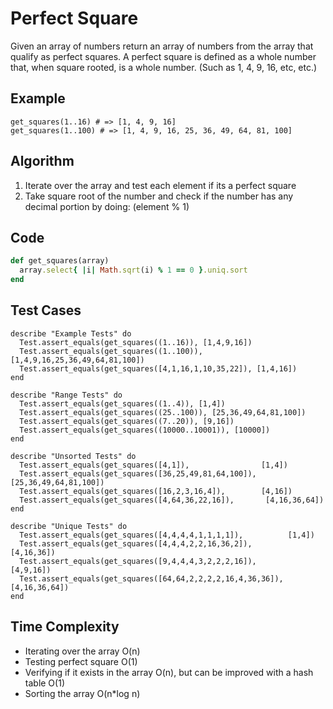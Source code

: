 # Perfect Square

Given an array of numbers return an array of numbers from the array that qualify as perfect squares. A perfect square is defined as a whole number that, when square rooted, is a whole number. (Such as 1, 4, 9, 16, etc, etc.)

## Example
```
get_squares(1..16) # => [1, 4, 9, 16]
get_squares(1..100) # => [1, 4, 9, 16, 25, 36, 49, 64, 81, 100]
```

## Algorithm
1. Iterate over the array and test each element if its a perfect square
2. Take square root of the number and check if the number has any decimal portion by doing: (element % 1)


## Code
```ruby
def get_squares(array)
  array.select{ |i| Math.sqrt(i) % 1 == 0 }.uniq.sort
end
```

## Test Cases
```
describe "Example Tests" do
  Test.assert_equals(get_squares((1..16)), [1,4,9,16])
  Test.assert_equals(get_squares((1..100)), [1,4,9,16,25,36,49,64,81,100])
  Test.assert_equals(get_squares([4,1,16,1,10,35,22]), [1,4,16])
end

describe "Range Tests" do
  Test.assert_equals(get_squares((1..4)), [1,4])
  Test.assert_equals(get_squares((25..100)), [25,36,49,64,81,100])
  Test.assert_equals(get_squares((7..20)), [9,16])
  Test.assert_equals(get_squares((10000..10001)), [10000])
end

describe "Unsorted Tests" do
  Test.assert_equals(get_squares([4,1]),                [1,4])
  Test.assert_equals(get_squares([36,25,49,81,64,100]), [25,36,49,64,81,100])
  Test.assert_equals(get_squares([16,2,3,16,4]),        [4,16])
  Test.assert_equals(get_squares([4,64,36,22,16]),       [4,16,36,64])
end

describe "Unique Tests" do
  Test.assert_equals(get_squares([4,4,4,4,1,1,1,1]),          [1,4])
  Test.assert_equals(get_squares([4,4,4,2,2,16,36,2]),        [4,16,36])
  Test.assert_equals(get_squares([9,4,4,4,3,2,2,2,16]),       [4,9,16])
  Test.assert_equals(get_squares([64,64,2,2,2,2,16,4,36,36]), [4,16,36,64])
end
```

## Time Complexity
- Iterating over the array O(n)
- Testing perfect square O(1)
- Verifying if it exists in the array O(n), but can be improved with a hash table O(1)
- Sorting the array O(n*log n)
